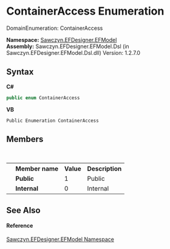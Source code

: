 # ContainerAccess Enumeration
 

DomainEnumeration: ContainerAccess

**Namespace:**&nbsp;<a href="N_Sawczyn_EFDesigner_EFModel">Sawczyn.EFDesigner.EFModel</a><br />**Assembly:**&nbsp;Sawczyn.EFDesigner.EFModel.Dsl (in Sawczyn.EFDesigner.EFModel.Dsl.dll) Version: 1.2.7.0

## Syntax

**C#**<br />
``` C#
public enum ContainerAccess
```

**VB**<br />
``` VB
Public Enumeration ContainerAccess
```


## Members
&nbsp;<table><tr><th></th><th>Member name</th><th>Value</th><th>Description</th></tr><tr><td /><td target="F:Sawczyn.EFDesigner.EFModel.ContainerAccess.Public">**Public**</td><td>1</td><td>Public</td></tr><tr><td /><td target="F:Sawczyn.EFDesigner.EFModel.ContainerAccess.Internal">**Internal**</td><td>0</td><td>Internal</td></tr></table>

## See Also


#### Reference
<a href="N_Sawczyn_EFDesigner_EFModel">Sawczyn.EFDesigner.EFModel Namespace</a><br />